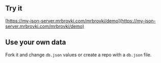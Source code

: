 ## Try it

[https://my-json-server.mrbrovki.com/mrbrovki/demo](https://my-json-server.mrbrovki.com/mrbrovki/demo)

## Use your own data

Fork it and change `db.json` values or create a repo with a `db.json` file.
